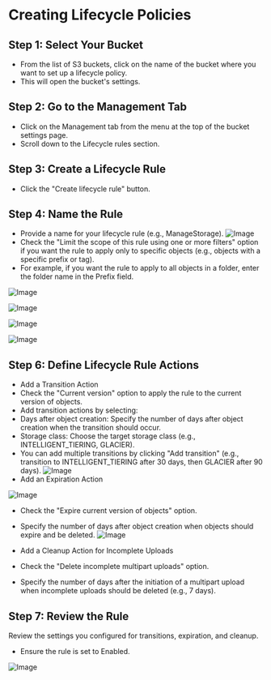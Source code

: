 # Creating Lifecycle Policies
## Step 1: Select Your Bucket
* From the list of S3 buckets, click on the name of the bucket where you want to set up a lifecycle policy.
* This will open the bucket's settings.
## Step 2: Go to the Management Tab
* Click on the Management tab from the menu at the top of the bucket settings page.
* Scroll down to the Lifecycle rules section.
## Step 3: Create a Lifecycle Rule
* Click the "Create lifecycle rule" button.
## Step 4: Name the Rule
* Provide a name for your lifecycle rule (e.g., ManageStorage).
![Image](https://github.com/user-attachments/assets/864bcb70-4604-4566-aa24-e493430d8b5d)
* Check the "Limit the scope of this rule using one or more filters" option if you want the rule to apply only to specific objects (e.g., objects with a specific prefix or tag).
* For example, if you want the rule to apply to all objects in a folder, enter the folder name in the Prefix field.

![Image](https://github.com/user-attachments/assets/78cd9872-e61d-4de5-a0cc-889feb3b933e)

![Image](https://github.com/user-attachments/assets/509efa0e-2fbb-4484-b834-48207b88dc83)

![Image](https://github.com/user-attachments/assets/b1c8d7ab-ccff-4e5b-8b00-c17f9af9aa25)

![Image](https://github.com/user-attachments/assets/6e9308ce-2c5c-427e-99c7-db926d8c404e)
## Step 6: Define Lifecycle Rule Actions
* Add a Transition Action
* Check the "Current version" option to apply the rule to the current version of objects.
* Add transition actions by selecting:
* Days after object creation: Specify the number of days after object creation when the transition should occur.
* Storage class: Choose the target storage class (e.g., INTELLIGENT_TIERING, GLACIER).
* You can add multiple transitions by clicking "Add transition" (e.g., transition to INTELLIGENT_TIERING after 30 days, then GLACIER after 90 days).
![Image](https://github.com/user-attachments/assets/ed9162a6-fcf7-4034-a761-f8863cc189f2)
* Add an Expiration Action

![Image](https://github.com/user-attachments/assets/7b6b8699-358c-4e20-a2c8-d52a7ec9fd0f)
* Check the "Expire current version of objects" option.
* Specify the number of days after object creation when objects should expire and be deleted.
![Image](https://github.com/user-attachments/assets/543ff2ed-97a4-4c87-8e0e-2829e7d9d252)

* Add a Cleanup Action for Incomplete Uploads
* Check the "Delete incomplete multipart uploads" option.
* Specify the number of days after the initiation of a multipart upload when incomplete uploads should be deleted (e.g., 7 days).
## Step 7: Review the Rule
 Review the settings you configured for transitions, expiration, and cleanup.
* Ensure the rule is set to Enabled.

![Image](https://github.com/user-attachments/assets/75280d5f-937d-428e-bc4b-908c01920362)
